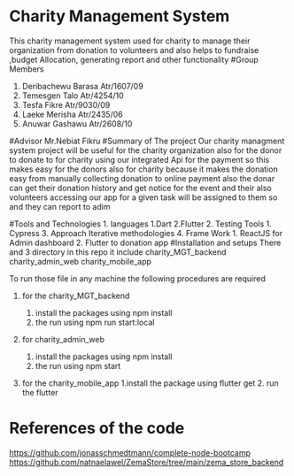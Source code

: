 # Charity Management System
This charity management system used for charity to manage their organization from  donation to volunteers and also helps to fundraise ,budget Allocation, generating report and other functionality
#Group Members
 1. Deribachewu Barasa Atr/1607/09
 2. Temesgen Talo    Atr/4254/10
 3. Tesfa Fikre      Atr/9030/09
 4. Laeke Merisha     Atr/2435/06
 5. Anuwar Gashawu    Atr/2608/10

#Advisor
Mr.Nebiat Fikru
#Summary of The project
Our charity managment system project will be useful for the charity organization also for the donor to donate to for charity using our integrated Api for the payment so this makes easy for the donors also for charity because it makes the donation easy from manually collecting donation to online payment also the donar can get their donation history and get notice for the event and their also volunteers accessing our app for a given task will be assigned to them so and they can report to adim

#Tools and Technologies 
      1. languages 
           1.Dart
           2.Flutter
      2. Testing Tools 
           1. Cypress
      3. Approach
           Iterative methodologies
      4. Frame Work
         1. ReactJS for Admin dashboard 
         2. Flutter to donation app
#Installation and setups
There and 3 directory in this repo it include 
          charity_MGT_backend 
          charity_admin_web
          charity_mobile_app

To run those file in any machine the following procedures are required
 1. for the charity_MGT_backend

     1.  install the packages using
                npm install
     2. the run using 
             npm run start:local
 2. for charity_admin_web
     1. install the packages using
             npm install
     2. the run using
           npm start
3. for the charity_mobile_app
    1.install the package using
         flutter get
    2. run the flutter
# References of the code
https://github.com/jonasschmedtmann/complete-node-bootcamp
https://github.com/natnaelawel/ZemaStore/tree/main/zema_store_backend

 


